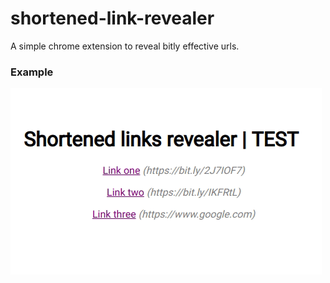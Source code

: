 # shortened-link-revealer

A simple chrome extension to reveal bitly effective urls.

### Example

![](https://raw.githubusercontent.com/gregoryalary/shortened-link-revealer/master/exemple/slr_demo.gif)
